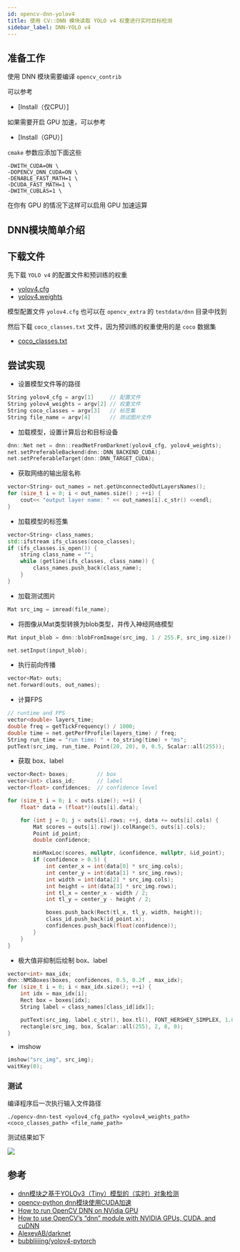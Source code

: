 ```yaml
---
id: opencv-dnn-yolov4
title: 使用 CV::DNN 模块读取 YOLO v4 权重进行实时目标检测
sidebar_label: DNN-YOLO v4
---
```


## 准备工作

使用 DNN 模块需要编译 `opencv_contrib` 

可以参考
- [Install（仅CPU）]


如果需要开启 GPU 加速，可以参考
- [Install（GPU）]

`cmake` 参数应添加下面这些

``` shell
-DWITH_CUDA=ON \
-DOPENCV_DNN_CUDA=ON \
-DENABLE_FAST_MATH=1 \
-DCUDA_FAST_MATH=1 \
-DWITH_CUBLAS=1 \
```

在你有 GPU 的情况下这样可以启用 GPU 加速运算

## DNN模块简单介绍


## 下载文件
先下载 `YOLO v4` 的配置文件和预训练的权重

- [yolov4.cfg](https://raw.githubusercontent.com/AlexeyAB/darknet/master/cfg/yolov4.cfg)
- [yolov4.weights](https://github.com/AlexeyAB/darknet/releases/download/darknet_yolo_v3_optimal/yolov4.weights)

模型配置文件 `yolov4.cfg` 也可以在 `opencv_extra` 的 `testdata/dnn` 目录中找到

然后下载 `coco_classes.txt` 文件，因为预训练的权重使用的是 `coco` 数据集

- [coco_classes.txt](https://github.com/bubbliiiing/yolov4-pytorch/blob/master/model_data/coco_classes.txt)

## 尝试实现
- 设置模型文件等的路径
``` cpp
String yolov4_cfg = argv[1]     // 配置文件
String yolov4_weights = argv[2] // 权重文件
String coco_classes = argv[3]   // 标签集
String file_name = argv[4]      // 测试图片文件
```

- 加载模型，设置计算后台和目标设备
```cpp
dnn::Net net = dnn::readNetFromDarknet(yolov4_cfg, yolov4_weights);
net.setPreferableBackend(dnn::DNN_BACKEND_CUDA);
net.setPreferableTarget(dnn::DNN_TARGET_CUDA);
```

- 获取网络的输出层名称
```cpp
vector<String> out_names = net.getUnconnectedOutLayersNames();
for (size_t i = 0; i < out_names.size() ; ++i) {
    cout<< "output layer name: " << out_names[i].c_str() <<endl;
}
```

- 加载模型的标签集
```cpp
vector<String> class_names;
std::ifstream ifs_classes(coco_classes);
if (ifs_classes.is_open()) {
    string class_name = "";
    while (getline(ifs_classes, class_name)) {
        class_names.push_back(class_name);
    }
}
```

- 加载测试图片
``` cpp
Mat src_img = imread(file_name);
```

- 将图像从Mat类型转换为blob类型，并传入神经网络模型
``` cpp
Mat input_blob = dnn::blobFromImage(src_img, 1 / 255.F, src_img.size(), Scalar(), true, false);

net.setInput(input_blob);
```

- 执行前向传播
``` cpp
vector<Mat> outs;
net.forward(outs, out_names);
```

- 计算FPS
``` cpp
// runtime and FPS
vector<double> layers_time;
double freq = getTickFrequency() / 1000;
double time = net.getPerfProfile(layers_time) / freq;
String run_time = "run time: " + to_string(time) + "ms";
putText(src_img, run_time, Point(20, 20), 0, 0.5, Scalar::all(255));
```

- 获取 box、label
``` cpp
vector<Rect> boxes;         // box
vector<int> class_id;       // label
vector<float> confidences;  // confidence level

for (size_t i = 0; i < outs.size(); ++i) {
    float* data = (float*)(outs[i].data);

    for (int j = 0; j < outs[i].rows; ++j, data += outs[i].cols) {
        Mat scores = outs[i].row(j).colRange(5, outs[i].cols);
        Point id_point;
        double confidence;

        minMaxLoc(scores, nullptr, &confidence, nullptr, &id_point);
        if (confidence > 0.5) {
            int center_x = int(data[0] * src_img.cols);
            int center_y = int(data[1] * src_img.rows);
            int width = int(data[2] * src_img.cols);
            int height = int(data[3] * src_img.rows);
            int tl_x = center_x - width / 2;
            int tl_y = center_y - height / 2;

            boxes.push_back(Rect(tl_x, tl_y, width, height));
            class_id.push_back(id_point.x);
            confidences.push_back(float(confidence));
        }
    }
}
```

- 极大值非抑制后绘制 box、label
``` cpp
vector<int> max_idx;
dnn::NMSBoxes(boxes, confidences, 0.5, 0.2f , max_idx);
for (size_t i = 0; i < max_idx.size(); ++i) {
    int idx = max_idx[i];
    Rect box = boxes[idx];
    String label = class_names[class_id[idx]];

    putText(src_img, label.c_str(), box.tl(), FONT_HERSHEY_SIMPLEX, 1.0, Scalar(255, 0, 0), 2, 8);
    rectangle(src_img, box, Scalar::all(255), 2, 8, 0);
}
```

- imshow
``` cpp
imshow("src_img", src_img);
waitKey(0);
```

### 测试

编译程序后一次执行输入文件路径
``` shell
./opencv-dnn-test <yolov4_cfg_path> <yolov4_weights_path> <coco_classes_path> <file_name_path>
```

测试结果如下

![](https://pictures-1304295136.cos.ap-guangzhou.myqcloud.com/screenshot/ubuntu/opencv/opencv_yolo_test.png)

## 参考



- [dnn模块之基于YOLOv3（Tiny）模型的（实时）对象检测](https://blog.csdn.net/weixin_45224869/article/details/106148983)
- [opencv-python dnn模块使用CUDA加速](https://blog.csdn.net/qq_43019451/article/details/105894552)
- [How to run OpenCV DNN on NVidia GPU](https://answers.opencv.org/question/201456/how-to-run-opencv-dnn-on-nvidia-gpu/?answer=201461)
- [How to use OpenCV’s “dnn” module with NVIDIA GPUs, CUDA, and cuDNN](https://www.pyimagesearch.com/2020/02/03/how-to-use-opencvs-dnn-module-with-nvidia-gpus-cuda-and-cudnn/)
- [AlexeyAB/darknet](https://github.com/AlexeyAB/darknet)
- [bubbliiiing/yolov4-pytorch](https://github.com/bubbliiiing/yolov4-pytorch)